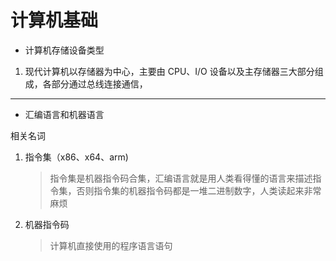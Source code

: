 # 计算机基础

- 计算机存储设备类型

1. 现代计算机以存储器为中心，主要由 CPU、I/O 设备以及主存储器三大部分组成，各部分通过总线连接通信，

---

- 汇编语言和机器语言

相关名词

1. 指令集（x86、x64、arm)
   > 指令集是机器指令码合集，汇编语言就是用人类看得懂的语言来描述指令集，否则指令集的机器指令码都是一堆二进制数字，人类读起来非常麻烦
2. 机器指令码
   > 计算机直接使用的程序语言语句
